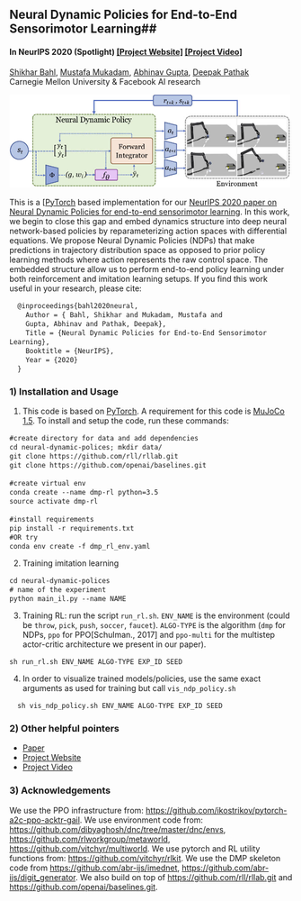 
## Neural Dynamic Policies for End-to-End Sensorimotor Learning##
#### In NeurIPS 2020 (Spotlight) [[Project Website]](http://shikharbahl.github.io/neural-dynamic-policies/) [[Project Video]](http://shikharbahl.github.io/neural-dynamic-policies/index.html#ProjectVideo)

[Shikhar Bahl](http://www.cs.cmu.edu/~sbahl2/), [Mustafa Mukadam](https://www.cs.cmu.edu/~dpathak/), [Abhinav Gupta](https://www.cs.cmu.edu/~dpathak/), [Deepak Pathak](https://www.cs.cmu.edu/~dpathak/)<br/>
Carnegie Mellon University & Facebook AI research <br/>

<img src="images/method_ndp.jpg" width="500">

This is a [[PyTorch](https://pytorch.org/) based implementation for our [NeurIPS 2020 paper on Neural Dynamic Policies for end-to-end sensorimotor learning](http://shikharbahl.github.io/neural-dynamic-policies/). In this work, we begin to close this gap and embed dynamics structure into deep neural network-based policies by reparameterizing action spaces with differential equations. We propose Neural Dynamic Policies (NDPs) that make predictions in trajectory distribution space as opposed to prior policy learning methods where action represents the raw control space. The embedded structure allow us to perform end-to-end policy learning under both reinforcement and imitation learning setups. If you find this work useful in your research, please cite:
```
  @inproceedings{bahl2020neural,
    Author = { Bahl, Shikhar and Mukadam, Mustafa and
    Gupta, Abhinav and Pathak, Deepak},
    Title = {Neural Dynamic Policies for End-to-End Sensorimotor Learning},
    Booktitle = {NeurIPS},
    Year = {2020}
  }
```

### 1) Installation and Usage
  1.  This code is based on [PyTorch](https://pytorch.org/). A requirement for this code is [MuJoCo 1.5](http://www.mujoco.org/). To install and setup the code, run these commands:
  ```Shell
  #create directory for data and add dependencies
  cd neural-dynamic-polices; mkdir data/
  git clone https://github.com/rll/rllab.git
  git clone https://github.com/openai/baselines.git

  #create virtual env
  conda create --name dmp-rl python=3.5
  source activate dmp-rl

  #install requirements
  pip install -r requirements.txt
  #OR try
  conda env create -f dmp_rl_env.yaml
  ```


2. Training imitation learning
  ```Shell
  cd neural-dynamic-polices
  # name of the experiment
  python main_il.py --name NAME
  ```

3. Training RL: run the script `run_rl.sh`. `ENV_NAME` is the environment (could be `throw`, `pick`, `push`, `soccer`, `faucet`). `ALGO-TYPE` is the algorithm (`dmp` for NDPs, `ppo` for PPO[Schulman., 2017] and `ppo-multi` for the multistep actor-critic architecture we present in our paper).
  ```Shell
  sh run_rl.sh ENV_NAME ALGO-TYPE EXP_ID SEED
```

4. In order to visualize trained models/policies, use the same exact arguments as used for training but call `vis_ndp_policy.sh`
```Shell
  sh vis_ndp_policy.sh ENV_NAME ALGO-TYPE EXP_ID SEED
```



### 2) Other helpful pointers
- [Paper](https://pathak22.github.io/noreward-rl/resources/icml17.pdf)
- [Project Website](http://shikharbahl.github.io/neural-dynamic-policies/)
- [Project Video](http://shikharbahl.github.io/neural-dynamic-policies/index.html#ProjectVideo)
<!-- - [Reddit Discussion](https://redd.it/6bc8ul) -->
<!-- - [Media Articles (New Scientist, MIT Tech Review and others)](http://pathak22.github.io/noreward-rl/index.html#media) -->

### 3) Acknowledgements
We use the PPO infrastructure from: https://github.com/ikostrikov/pytorch-a2c-ppo-acktr-gail. We use environment code from: https://github.com/dibyaghosh/dnc/tree/master/dnc/envs, https://github.com/rlworkgroup/metaworld, https://github.com/vitchyr/multiworld. We use pytorch and RL utility functions from: https://github.com/vitchyr/rlkit. We use the DMP skeleton code from https://github.com/abr-ijs/imednet, https://github.com/abr-ijs/digit_generator. We also build on top of https://github.com/rll/rllab.git and https://github.com/openai/baselines.git.
